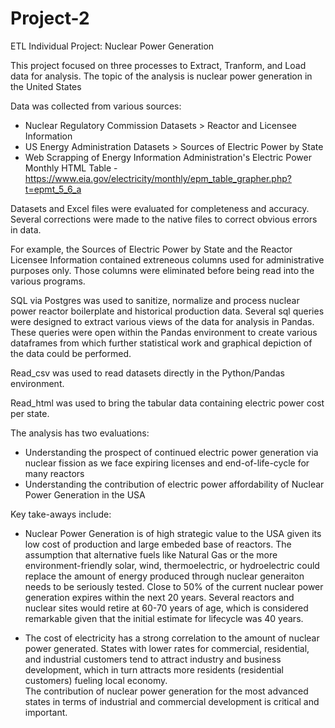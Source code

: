 # Project-2
ETL Individual Project: Nuclear Power Generation

This project focused on three processes to Extract, Tranform, and Load data for analysis.
The topic of the analysis is nuclear power generation in the United States

Data was collected from various sources:
- Nuclear Regulatory Commission Datasets > Reactor and Licensee Information
- US Energy Administration Datasets      > Sources of Electric Power by State 
- Web Scrapping of Energy Information Administration's Electric Power Monthly HTML Table
              - https://www.eia.gov/electricity/monthly/epm_table_grapher.php?t=epmt_5_6_a  

Datasets and Excel files were evaluated for completeness and accuracy.  Several corrections were made to the native files
to correct obvious errors in data. 

For example, the Sources of Electric Power by State and the Reactor Licensee Information contained extreneous columns used
for administrative purposes only.  Those columns were eliminated before being read into the various programs.

SQL via Postgres was used to sanitize, normalize and process nuclear power reactor boilerplate and historical production data.
Several sql queries were designed to extract various views of the data for analysis in Pandas.
These queries were open within the Pandas environment to create various dataframes from which further statistical work and 
graphical depiction of the data could be performed.

Read_csv was used to read datasets directly in the Python/Pandas environment.  

Read_html was used to bring the tabular data containing electric power cost per state.

The analysis has two evaluations:
  - Understanding the prospect of continued electric power generation via nuclear fission as we face expiring licenses and end-of-life-cycle for many reactors
  - Understanding the contribution of electric power affordability of Nuclear Power Generation in the USA

Key take-aways include:
  - Nuclear Power Generation is of high strategic value to the USA given its low cost of production and large embeded base of reactors.  The assumption that
    alternative fuels like Natural Gas or the more environment-friendly solar, wind, thermoelectric, or hydroelectric could replace the amount of energy
    produced through nuclear generaiton needs to be seriously tested.
    Close to 50% of the current nuclear power generation expires within the next 20 years. Several reactors and nuclear sites would retire at 60-70 years of age, 
    which is considered remarkable given that the initial estimate for lifecycle was 40 years.
    
  - The cost of electricity has a strong correlation to the amount of nuclear power generated.  States with lower rates for commercial, residential, and industrial
    customers tend to attract industry and business development, which in turn attracts more residents (residential customers) fueling local economy.  
    The contribution of nuclear power generation for the most advanced states in terms of industrial and commercial development is critical and important.





